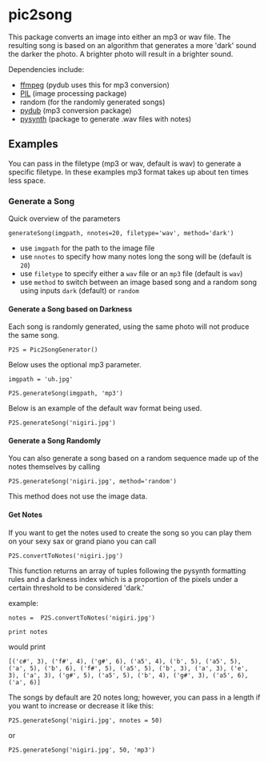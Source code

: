 # pic2song

This package converts an image into either an mp3 or wav file. The resulting song is based on an algorithm that generates a more 'dark' sound the darker the photo. A brighter photo will result in a brighter sound.

Dependencies include:
- [ffmpeg](http://www.renevolution.com/ffmpeg/2013/03/16/how-to-install-ffmpeg-on-mac-os-x.html) (pydub uses this for mp3 conversion)
- [PIL](http://effbot.org/zone/pil-index.htm) (image processing package)
- random (for the randomly generated songs)
- [pydub](http://stackoverflow.com/a/12391576) (mp3 conversion package)
- [pysynth](https://mdoege.github.io/PySynth/#u) (package to generate .wav files with notes)

## Examples

You can pass in the filetype (mp3 or wav, default is wav) to generate a specific filetype. In these examples mp3 format takes up about ten times less space.

### Generate a Song

Quick overview of the parameters

`generateSong(imgpath, nnotes=20, filetype='wav', method='dark')`

- use `imgpath` for the path to the image file
- use `nnotes` to specify how many notes long the song will be (default is `20`)
- use `filetype` to specify either a `wav` file or an `mp3` file (default is `wav`)
- use `method` to switch between an image based song and a random song using inputs `dark` (default) or `random`

#### Generate a Song based on Darkness

Each song is randomly generated, using the same photo will not produce the same song.

`P2S = Pic2SongGenerator()`

Below uses the optional mp3 parameter.

`imgpath = 'uh.jpg'`

`P2S.generateSong(imgpath, 'mp3')`

Below is an example of the default wav format being used.

`P2S.generateSong('nigiri.jpg')`

#### Generate a Song Randomly

You can also generate a song based on a random sequence made up of the notes themselves by calling

`P2S.generateSong('nigiri.jpg', method='random')`

This method does not use the image data.

#### Get Notes

If you want to get the notes used to create the song so you can play them on your sexy sax or grand piano you can call

`P2S.convertToNotes('nigiri.jpg')`

This function returns an array of tuples following the pysynth formatting rules and a darkness index which is a proportion of the pixels under a certain threshold to be considered 'dark.'

example:

`notes =  P2S.convertToNotes('nigiri.jpg')`

`print notes`

would print

`[('c#', 3), ('f#', 4), ('g#', 6), ('a5', 4), ('b', 5), ('a5', 5), ('a', 5), ('b', 6), ('f#', 5), ('a5', 5), ('b', 3), ('a', 3), ('e', 3), ('a', 3), ('g#', 5), ('a5', 5), ('b', 4), ('g#', 3), ('a5', 6), ('a', 6)]`

The songs by default are 20 notes long; however, you can pass in a length if you want to increase or decrease it like this:

`P2S.generateSong('nigiri.jpg', nnotes = 50)`

or

`P2S.generateSong('nigiri.jpg', 50, 'mp3')`
